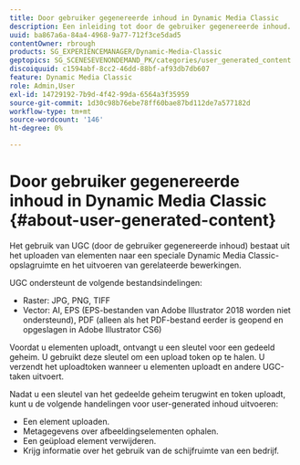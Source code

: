 ```yaml
---
title: Door gebruiker gegenereerde inhoud in Dynamic Media Classic
description: Een inleiding tot door de gebruiker gegenereerde inhoud.
uuid: ba867a6a-84a4-4968-9a77-712f3ce5dad5
contentOwner: rbrough
products: SG_EXPERIENCEMANAGER/Dynamic-Media-Classic
geptopics: SG_SCENESEVENONDEMAND_PK/categories/user_generated_content
discoiquuid: c1594abf-8cc2-46dd-88bf-af93db7db607
feature: Dynamic Media Classic
role: Admin,User
exl-id: 14729192-7b9d-4f42-99da-6564a3f35959
source-git-commit: 1d30c98b76ebe78ff60bae87bd112de7a577182d
workflow-type: tm+mt
source-wordcount: '146'
ht-degree: 0%

---
```


# Door gebruiker gegenereerde inhoud in Dynamic Media Classic {#about-user-generated-content}

Het gebruik van UGC (door de gebruiker gegenereerde inhoud) bestaat uit het uploaden van elementen naar een speciale Dynamic Media Classic-opslagruimte en het uitvoeren van gerelateerde bewerkingen.

UGC ondersteunt de volgende bestandsindelingen:

* Raster: JPG, PNG, TIFF
* Vector: AI, EPS (EPS-bestanden van Adobe Illustrator 2018 worden niet ondersteund), PDF (alleen als het PDF-bestand eerder is geopend en opgeslagen in Adobe Illustrator CS6)

Voordat u elementen uploadt, ontvangt u een sleutel voor een gedeeld geheim. U gebruikt deze sleutel om een upload token op te halen. U verzendt het uploadtoken wanneer u elementen uploadt en andere UGC-taken uitvoert.

Nadat u een sleutel van het gedeelde geheim terugwint en token uploadt, kunt u de volgende handelingen voor user-generated inhoud uitvoeren:

* Een element uploaden.
* Metagegevens over afbeeldingselementen ophalen.
* Een geüpload element verwijderen.
* Krijg informatie over het gebruik van de schijfruimte van een bedrijf.
